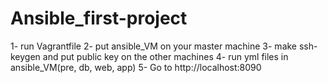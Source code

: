 # Ansible_first-project
1- run Vagrantfile
2- put ansible_VM on your master machine 
3- make ssh-keygen and put public key on the other machines
4- run yml files in ansible_VM(pre, db, web, app)
5- Go to http://localhost:8090
